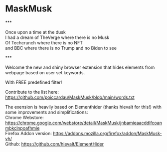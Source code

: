 # MaskMusk

\***

Once upon a time at the dusk  
I had a dream of TheVerge where there is no Musk  
Of Techcrunch where there is no NFT  
and BBC where there is no Trump and no Biden to see

\***

Welcome the new and shiny browser extension that hides elements from webpage based on user set keywords.

With FREE predefined filter! 

Contribute to the list here:
https://github.com/poiccardau/MaskMusk/blob/main/words.txt



The exension is heavily based on Elementhider (thanks hievalt for this!) with some improvements and simplifications:  
Chrome Webstore: https://chrome.google.com/webstore/detail/MaskMusk/jnbamieaacddlfcoanmbkclnpoafhmie  
Firefox Addon version: https://addons.mozilla.org/firefox/addon/MaskMusk-vh/  
Github: https://github.com/hievalt/ElementHider
